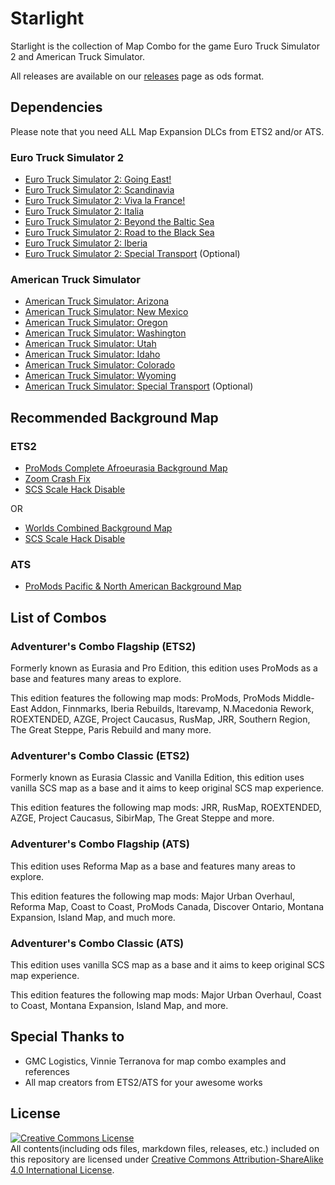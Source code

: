 # Starlight
Starlight is the collection of Map Combo for the game Euro Truck Simulator 2 and American Truck Simulator.

All releases are available on our [releases](https://github.com/MysticMoonlight/StarlightMap/releases) page as ods format.

## Dependencies
Please note that you need ALL Map Expansion DLCs from ETS2 and/or ATS.

### Euro Truck Simulator 2
* [Euro Truck Simulator 2: Going East!](https://store.steampowered.com/app/227310/)
* [Euro Truck Simulator 2: Scandinavia](https://store.steampowered.com/app/304212/)
* [Euro Truck Simulator 2: Viva la France!](https://store.steampowered.com/app/531130/)
* [Euro Truck Simulator 2: Italia](https://store.steampowered.com/app/558244/)
* [Euro Truck Simulator 2: Beyond the Baltic Sea](https://store.steampowered.com/app/925580/)
* [Euro Truck Simulator 2: Road to the Black Sea](https://store.steampowered.com/app/1056760/)
* [Euro Truck Simulator 2: Iberia](https://store.steampowered.com/app/1209460/)
* [Euro Truck Simulator 2: Special Transport](https://store.steampowered.com/app/558245) (Optional)

### American Truck Simulator
* [American Truck Simulator: Arizona](https://store.steampowered.com/app/463740/)
* [American Truck Simulator: New Mexico](https://store.steampowered.com/app/684630/)
* [American Truck Simulator: Oregon](https://store.steampowered.com/app/800370/)
* [American Truck Simulator: Washington](https://store.steampowered.com/app/1015160/)
* [American Truck Simulator: Utah](https://store.steampowered.com/app/1104880/)
* [American Truck Simulator: Idaho](https://store.steampowered.com/app/1209470/)
* [American Truck Simulator: Colorado](https://store.steampowered.com/app/1209471/)
* [American Truck Simulator: Wyoming](https://store.steampowered.com/app/1415692/)
* [American Truck Simulator: Special Transport](https://store.steampowered.com/app/962750) (Optional)

## Recommended Background Map
### ETS2
* [ProMods Complete Afroeurasia Background Map](https://steamcommunity.com/sharedfiles/filedetails/?id=2485894487)
* [Zoom Crash Fix](https://steamcommunity.com/sharedfiles/filedetails/?id=2701258039)
* [SCS Scale Hack Disable](https://truckymods.io/euro-truck-simulator-2/ui/scs-scale-hack-disable)
  
OR

* [Worlds Combined Background Map](https://truckymods.io/euro-truck-simulator-2/ui/worlds-combined-background-map)
* [SCS Scale Hack Disable](https://truckymods.io/euro-truck-simulator-2/ui/scs-scale-hack-disable)

### ATS
* [ProMods Pacific & North American Background Map](https://steamcommunity.com/sharedfiles/filedetails/?id=2618624602)

## List of Combos
### Adventurer's Combo Flagship (ETS2)
Formerly known as Eurasia and Pro Edition, this edition uses ProMods as a base and features many areas to explore.

This edition features the following map mods: ProMods, ProMods Middle-East Addon, Finnmarks, Iberia Rebuilds, Itarevamp, N.Macedonia Rework, ROEXTENDED, AZGE, Project Caucasus, RusMap, JRR, Southern Region, The Great Steppe, Paris Rebuild and many more.

### Adventurer's Combo Classic (ETS2)
Formerly known as Eurasia Classic and Vanilla Edition, this edition uses vanilla SCS map as a base and it aims to keep original SCS map experience.

This edition features the following map mods: JRR, RusMap, ROEXTENDED, AZGE, Project Caucasus, SibirMap, The Great Steppe and more.

### Adventurer's Combo Flagship (ATS)
This edition uses Reforma Map as a base and features many areas to explore.

This edition features the following map mods: Major Urban Overhaul, Reforma Map, Coast to Coast, ProMods Canada, Discover Ontario, Montana Expansion, Island Map, and much more.

### Adventurer's Combo Classic (ATS)
This edition uses vanilla SCS map as a base and it aims to keep original SCS map experience.

This edition features the following map mods: Major Urban Overhaul, Coast to Coast, Montana Expansion, Island Map, and more.

## Special Thanks to
* GMC Logistics, Vinnie Terranova for map combo examples and references
* All map creators from ETS2/ATS for your awesome works

## License
<a rel="license" href="http://creativecommons.org/licenses/by-sa/4.0/"><img alt="Creative Commons License" style="border-width:0" src="https://i.creativecommons.org/l/by-sa/4.0/88x31.png" /></a><br />All contents(including ods files, markdown files, releases, etc.) included on this repository are licensed under <a rel="license" href="http://creativecommons.org/licenses/by-sa/4.0/">Creative Commons Attribution-ShareAlike 4.0 International License</a>.